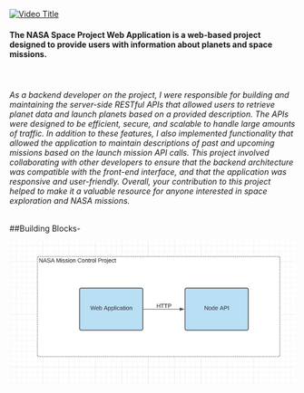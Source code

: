 [![Video Title](http://img.youtube.com/vi/4t1h0OVT2wo/0.jpg)](http://www.youtube.com/watch?v=4t1h0OVT2wo "Video Title")



<h4>The NASA Space Project Web Application is a web-based project designed to provide users with information about planets and space missions.</h4>
</br>
 <h6>As a backend developer on the project, I were responsible for building and maintaining the server-side RESTful APIs that allowed users to retrieve planet data and launch planets based on a provided description. The APIs were designed to be efficient, secure, and scalable to handle large amounts of traffic. In addition to these features, I also implemented functionality that allowed the application to maintain descriptions of past and upcoming missions based on the launch mission API calls. This project involved collaborating with other developers to ensure that the backend architecture was compatible with the front-end interface, and that the application was responsive and user-friendly. Overall, your contribution to this project helped to make it a valuable resource for anyone interested in space exploration and NASA missions.</h6>
 
 
 ##Building Blocks-
 
 ![](https://raw.githubusercontent.com/anuragdw710/Nasa-Space-Mission/main/image.png)
